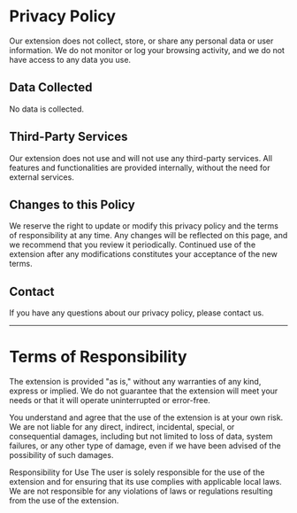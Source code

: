 # Privacy Policy

Our extension does not collect, store, or share any personal data or user information. We do not monitor or log your browsing activity, and we do not have access to any data you use.

## Data Collected
No data is collected.

## Third-Party Services
Our extension does not use and will not use any third-party services. All features and functionalities are provided internally, without the need for external services.

## Changes to this Policy
We reserve the right to update or modify this privacy policy and the terms of responsibility at any time. Any changes will be reflected on this page, and we recommend that you review it periodically. Continued use of the extension after any modifications constitutes your acceptance of the new terms.

## Contact
If you have any questions about our privacy policy, please contact us.

----------------------

# Terms of Responsibility

The extension is provided "as is," without any warranties of any kind, express or implied. We do not guarantee that the extension will meet your needs or that it will operate uninterrupted or error-free.

You understand and agree that the use of the extension is at your own risk. We are not liable for any direct, indirect, incidental, special, or consequential damages, including but not limited to loss of data, system failures, or any other type of damage, even if we have been advised of the possibility of such damages.

Responsibility for Use
The user is solely responsible for the use of the extension and for ensuring that its use complies with applicable local laws. We are not responsible for any violations of laws or regulations resulting from the use of the extension.
